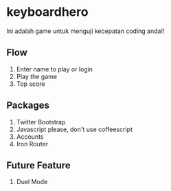 # keyboardhero
Ini adalah game untuk menguji kecepatan coding anda!!

## Flow
1. Enter name to play or login
2. Play the game
3. Top score

## Packages
1. Twitter Bootstrap
2. Javascript please, don't use coffeescript
3. Accounts
4. Iron Router

## Future Feature
1. Duel Mode
